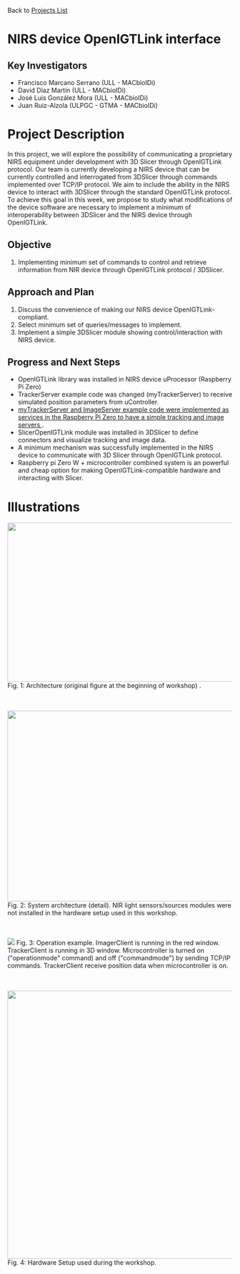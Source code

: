 Back to [Projects List](../../README.md#ProjectsList)

# NIRS device OpenIGTLink interface

## Key Investigators

- Francisco Marcano Serrano (ULL - MACbioIDi)
- David Díaz Martín (ULL - MACbioIDi)
- José Luis González Mora (ULL - MACbioIDi)
- Juan Ruiz-Alzola (ULPGC - GTMA - MACbioIDi)


# Project Description

In this project, we will explore the possibility of communicating a proprietary NIRS equipment under development with 3D Slicer through OpenIGTLink protocol. Our team is currently developing a NIRS device that can be currently controlled and interrogated from 3DSlicer through commands implemented over TCP/IP protocol. We aim to include the ability in the NIRS device to interact with 3DSlicer through the standard OpenIGTLink protocol. To achieve this goal in this week, we propose to study what modifications of the device software are necessary to implement a minimum of interoperability between 3DSlicer and the NIRS device through OpenIGTLink.

## Objective

<!-- Describe here WHAT you would like to achieve (what you will have as end result). -->

1.	Implementing minimum set of commands to control and retrieve information from NIR device through OpenIGTLink protocol / 3DSlicer.

## Approach and Plan

<!-- Describe here HOW you would like to achieve the objectives stated above. -->

1.	Discuss the convenience of making our NIRS device OpenIGTLink-compliant.
2.	Select minimum set of queries/messages to implement.
3.	Implement a simple 3DSlicer module showing control/interaction with NIRS device.


## Progress and Next Steps

<!-- Update this section as you make progress, describing of what you have ACTUALLY DONE. If there are specific steps that you could not complete then you can describe them here, too. -->
- OpenIGTLink library was installed in NIRS device uProcessor (Raspberry Pi Zero)
- TrackerServer example code was changed (myTrackerServer) to receive simulated position parameters from uController.
- <a href="myTrackerServer.cxx"> myTrackerServer and ImageServer example code were implemented as services in the Raspberry Pi Zero to have a simple tracking and image servers </a>.
- SlicerOpenIGTLink module was installed in 3DSlicer to define connectors and visualize tracking and image data.
- A minimum mechanism was successfully implemented in the NIRS device to communicate with 3D Slicer through OpenIGTLink protocol.
- Raspberry pi Zero W + microcontroller combined system is an powerful and cheap option for making OpenIGTLink-compatible hardware and interacting with Slicer.


# Illustrations
<img src="Diagrama2.png" width="652" height="356">
Fig. 1: Architecture (original figure at the beginning of workshop) .
</p>
<br>
<br>

<img src="Diagrama3.png" width="782" height="427">
Fig. 2: System architecture (detail). NIR light sensors/sources modules were not installed in the hardware setup used in this workshop.
</p>
<br>
<br>


<img src="3D-Slicer-4.11.0-2019-06-24-2020-01-23-18-32-24.gif" >
Fig. 3: Operation example. ImagerClient is running in the red window. TrackerClient is running in 3D window. Microcontroller is turned on ("operationmode" command) and off ("commandmode") by sending TCP/IP commands. TrackerClient receive position data when microcontroller is on.
</p>
<br>
<br>

<img src="PICRASPIPROTO.jpg" width="800" height="600">
Fig. 4: Hardware Setup used during the workshop.
</p>
<br>
<br>


<!-- Add pictures and links to videos that demonstrate what has been accomplished.
![Description of picture](Example2.jpg)
![Some more images](Example2.jpg)
-->
<!--
# Background and References
-->

<!-- If you developed any software, include link to the source code repository. If possible, also add links to sample data, and to any relevant publications. -->
